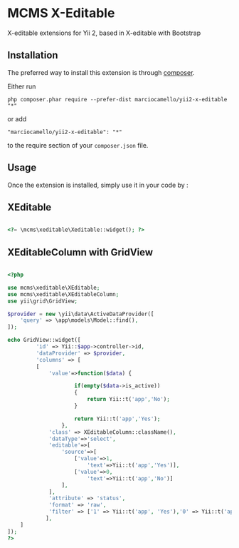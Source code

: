 MCMS X-Editable
===============
X-editable extensions for Yii 2, based in X-editable with Bootstrap

Installation
------------

The preferred way to install this extension is through [composer](http://getcomposer.org/download/).

Either run

```
php composer.phar require --prefer-dist marciocamello/yii2-x-editable "*"
```

or add

```
"marciocamello/yii2-x-editable": "*"
```

to the require section of your `composer.json` file.


Usage
-----

Once the extension is installed, simply use it in your code by :


XEditable
------------

```php

<?= \mcms\xeditable\Xeditable::widget(); ?>

```

XEditableColumn with GridView
------------

```php

<?php

use mcms\xeditable\XEditable;
use mcms\xeditable\XEditableColumn;
use yii\grid\GridView;

$provider = new \yii\data\ActiveDataProvider([
	'query' => \app\models\Model::find(),
]);

echo GridView::widget([
		 'id' => Yii::$app->controller->id,
		 'dataProvider' => $provider,
		 'columns' => [
		 [
			 'value'=>function($data) {

					 if(empty($data->is_active))
					 {
						 return Yii::t('app','No');
					 }

					 return Yii::t('app','Yes');
				 },
			 'class' => XEditableColumn::className(),
			 'dataType'=>'select',
			 'editable'=>[
				 'source'=>[
					 ['value'=>1,
						 'text'=>Yii::t('app','Yes')],
					 ['value'=>0,
						 'text'=>Yii::t('app','No')]
				 ],
			 ],
			 'attribute' => 'status',
			 'format' => 'raw',
			 'filter' => ['1' => Yii::t('app', 'Yes'),'0' => Yii::t('app', 'No'),],
			],
	]
]);
?>

```
